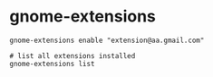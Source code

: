 # gnome-extensions

```shell
gnome-extensions enable "extension@aa.gmail.com"

# list all extensions installed
gnome-extensions list
```
